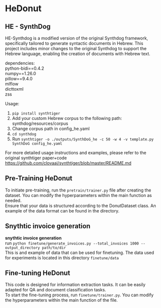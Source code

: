 # HeDonut


## HE - SynthDog
HE-Synthdog is a modified version of the original Synthdog framework, 
specifically tailored to generate syntactic documents in Hebrew. 
This project includes minor changes to the original Synthdog to support the Hebrew language, enabling the creation of documents with Hebrew text.<br>

dependencies:<br>
python-bidi==0.4.2<br>
numpy==1.26.0<br>
pillow==9.4.0<br>
mlflow<br>
dicttoxml<br>
zss



Usage:
1. ```pip install synthtiger```
2. Add your custom Hebrew corpus to the following path: synthdog/resources/corpus
3. Change corpus path in config_he.yaml
4. ```cd synthdog```
5. Run ```synthtiger -o ./outputs/SynthDoG_he -c 50 -w 4 -v template.py SynthDoG config_he.yaml```

For more detailed usage instructions and examples, please refer to the original synthtiger paper+code
https://github.com/clovaai/synthtiger/blob/master/README.md

## Pre-Training HeDonut 
To initiate pre-training, run the ```pretrain/trainer.py``` file after creating the dataset. You can modify the hyperparameters within the main function as needed.<br>
Ensure that your data is structured according to the DonutDataset class. An example of the data format can be found in the directory.


## Snythtic invoice generation
<b>snythtic invoice generation</b><br>
run ```python finetune/generate_invoices.py --total_invoices 1000 --output_directory path/to/dir``` <br>
This is and example of data that can be used for finetuning. The data used for experiments is located in this directory ```finetune/data```


## Fine-tuning HeDonut
This code is designed for information extraction tasks. It can be easily adapted for QA and document classification tasks.<br>
To start the fine-tuning process, run ```finetune/trainer.py```. You can modify the hyperparameters within the main function of the file.






